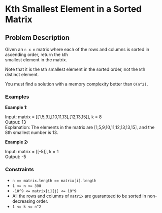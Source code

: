 # Kth Smallest Element in a Sorted Matrix

## Problem Description

Given an `n x n` matrix where each of the rows and columns is sorted in ascending order, return the `k`th <br>smallest element in the matrix.

Note that it is the `k`th smallest element in the sorted order, not the `k`th distinct element. <br>

You must find a solution with a memory complexity better than `O(n^2)`.

### Examples

**Example 1:**

Input: matrix = [[1,5,9],[10,11,13],[12,13,15]], k = 8 <br>
Output: 13 <br>
Explanation: The elements in the matrix are [1,5,9,10,11,12,13,13,15], and the 8th smallest number is 13. <br>


**Example 2:**

Input: matrix = [[-5]], k = 1 <br>
Output: -5


### Constraints

- `n == matrix.length == matrix[i].length`
- `1 <= n <= 300`
- `-10^9 <= matrix[i][j] <= 10^9`
- All the rows and columns of `matrix` are guaranteed to be sorted in non-decreasing order.
- `1 <= k <= n^2`

